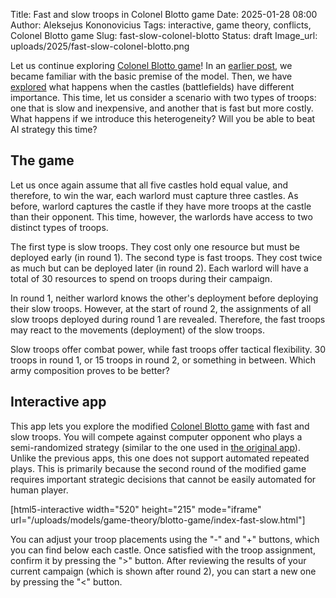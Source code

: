 Title: Fast and slow troops in Colonel Blotto game
Date: 2025-01-28 08:00
Author: Aleksejus Kononovicius
Tags: interactive, game theory, conflicts, Colonel Blotto game
Slug: fast-slow-colonel-blotto
Status: draft
Image_url: uploads/2025/fast-slow-colonel-blotto.png

Let us continue exploring [Colonel Blotto game](/tag/colonel-blotto-game/)!
In an [earlier post]({filename}/articles/2024/colonel-blotto-game.md), we
became familiar with the basic premise of the model. Then, we have
[explored]({filename}/articles/2025/colonel-blotto-game-varied-castles.md)
what happens when the castles (battlefields) have different importance.
This time, let us consider a scenario with two types of troops: one that is
slow and inexpensive, and another that is fast but more costly. What happens
if we introduce this heterogeneity? Will you be able to beat AI strategy
this time?
<!--more-->

## The game

Let us once again assume that all five castles hold equal value, and
therefore, to win the war, each warlord must capture three castles. As
before, warlord captures the castle if they have more troops at the castle
than their opponent. This
time, however, the warlords have access to two distinct types of troops.

The first type is slow troops. They cost only one resource but must be
deployed early (in round 1). The second type is fast troops. They cost twice
as much but can be deployed later (in round 2). Each warlord will have a
total of 30 resources to spend on troops during their campaign.

In round 1, neither warlord knows the other's deployment before deploying
their slow troops. However, at the start of round 2, the assignments of all
slow troops deployed during round 1 are revealed. Therefore, the fast troops
may react to the movements (deployment) of the slow troops.

Slow troops offer combat power, while fast troops offer tactical
flexibility. 30 troops in round 1, or 15 troops in round 2, or something in
between. Which army composition proves to be better?

## Interactive app

This app lets you explore the modified [Colonel Blotto
game](/tag/colonel-blotto-game/) with fast and slow troops. You will compete
against computer opponent who plays a semi-randomized strategy (similar to
the one used in [the original
app]({filename}/articles/2024/colonel-blotto-game.md)). Unlike the previous
apps, this one does not support automated repeated plays. This is primarily
because the second round of the modified game requires important strategic
decisions that cannot be easily automated for human player.

[html5-interactive width="520" height="215" mode="iframe"
url="/uploads/models/game-theory/blotto-game/index-fast-slow.html"]

You can adjust your troop placements using the "-" and "+" buttons, which
you can find below each castle. Once satisfied with the troop assignment,
confirm it by pressing the ">" button. After reviewing the results of your
current campaign (which is shown after round 2), you can start a new one by
pressing the "<" button.
